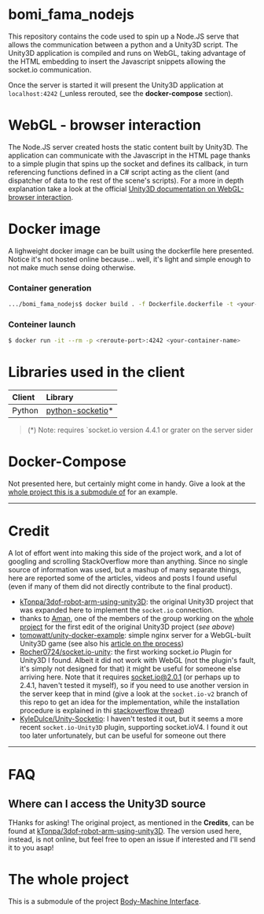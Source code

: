 # bomi_fama_nodejs

This repository contains the code used to spin up a Node.JS serve that allows the communication between a python and a Unity3D script.
The Unity3D application is compiled and runs on WebGL, taking advantage of the HTML embedding to insert the Javascript snippets allowing the socket.io communication.

Once the server is started it will present the Unity3D application at `localhost:4242` (_unless rerouted, see the **docker-compose** section). 

# WebGL - browser interaction

The Node.JS server created hosts the static content built by Unity3D. The application can communicate with the Javascript in the HTML page thanks to a simple plugin that spins up the socket and defines its callback, in turn referencing functions defined in a C# script acting as the client (and dispatcher of data to the rest of the scene's scripts).
For a more in depth explanation take a look at the official [Unity3D documentation on WebGL-browser interaction](https://docs.unity3d.com/2021.2/Documentation/Manual/webgl-interactingwithbrowserscripting.html).

# Docker image

A lighweight docker image can be built using the dockerfile here presented. Notice it's not hosted online because... well, it's light and simple enough to not make much sense doing otherwise.

### Container generation

```bash
.../bomi_fama_nodejs$ docker build . -f Dockerfile.dockerfile -t <your-container-name>
```

### Conteiner launch

```bash
$ docker run -it --rm -p <reroute-port>:4242 <your-container-name>
```

# Libraries used in the client

| Client | Library |
| :--- | :--- |
| Python | [python-socketio](https://github.com/miguelgrinberg/python-socketio)* |

> (*) Note: requires `socket.io version 4.4.1 or grater on the server sider

# Docker-Compose

Not presented here, but certainly might come in handy.
Give a look at the [whole project this is a submodule of](https://github.com/hypothe/bomi-cam-unity3dof-control) for an example.

---

# Credit

A lot of effort went into making this side of the project work, and a lot of googling and scrolling StackOverflow more than anything. Since no single source of information was used, but a mashup of many separate things, here are reported some of the articles, videos and posts I found useful (even if many of them did not directly contribute to the final product).

- [kTonpa/3dof-robot-arm-using-unity3D](https://github.com/kTonpa/3dof-robot-arm-using-unity3D): the original Unity3D project that was expanded here to implement the `socket.io` connection.
-	thanks to [Aman](https://github.com/robotmiro1), one of the members of the group working on the [whole project](https://github.com/hypothe/bomi-cam-unity3dof-control) for the first edit of the original Unity3D project (_see above_)
- [tomowatt/unity-docker-example](https://github.com/tomowatt/unity-docker-example): simple nginx server for a WebGL-built Unity3D game (see also his [article on the process](https://dev.to/tomowatt/running-an-unity-webgl-game-within-docker-5039))
- [Rocher0724/socket.io-unity](https://github.com/Rocher0724/socket.io-unity): the first working socket.io Plugin for Unity3D I found. Albeit it did not work with WebGL (not the plugin's fault, it's simply not designed for that) it might be useful for someone else arriving here. Note that it requires socket.io@2.0.1 (or perhaps up to 2.4.1, haven't tested it myself), so if you need to use another version in the server keep that in mind (give a look at the `socket.io-v2` branch of this repo to get an idea for the implementation, while the installation procedure is explained in thi [stackoverflow thread](https://stackoverflow.com/questions/26414587/how-to-install-multiple-versions-of-package-using-npm))
- [KyleDulce/Unity-Socketio](https://github.com/KyleDulce/Unity-Socketio): I haven't tested it out, but it seems a more recent `socket.io-Unity3D` plugin, supporting socket.ioV4. I found it out too later unfortunately, but can be useful for someone out there


---

# FAQ

## Where can I access the Unity3D source

THanks for asking! The original project, as mentioned in the **Credits**, can be found at [kTonpa/3dof-robot-arm-using-unity3D](https://github.com/kTonpa/3dof-robot-arm-using-unity3D). The version used here, instead, is not online, but feel free to open an issue if interested and I'll send it to you asap!

# The whole project

This is a submodule of the project [Body-Machine Interface](https://github.com/hypothe/bomi-cam-unity3dof-control).
